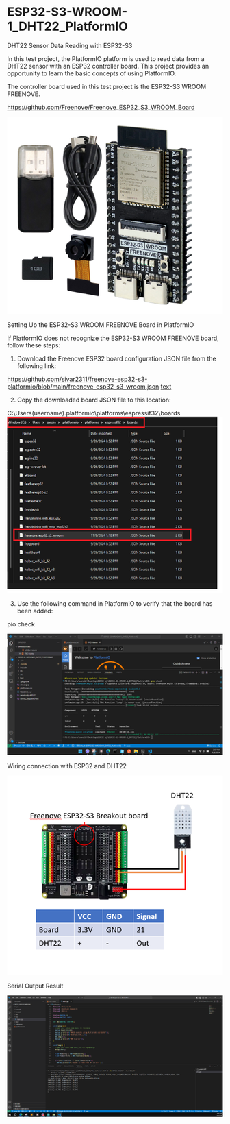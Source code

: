 # ESP32-S3-WROOM-1_DHT22_PlatformIO
DHT22 Sensor Data Reading with ESP32-S3

In this test project, the PlatformIO platform is used to read data from a DHT22 sensor with an ESP32 controller board. This project provides an opportunity to learn the basic concepts of using PlatformIO.

The controller board used in this test project is the ESP32-S3 WROOM FREENOVE.

https://github.com/Freenove/Freenove_ESP32_S3_WROOM_Board

![alt text](<ESP32-S3 WROOM FREENOVE.png>)

Setting Up the ESP32-S3 WROOM FREENOVE Board in PlatformIO

If PlatformIO does not recognize the ESP32-S3 WROOM FREENOVE board, follow these steps:

1) Download the Freenove ESP32 board configuration JSON file from the following link:

https://github.com/sivar2311/freenove-esp32-s3-platformio/blob/main/freenove_esp32_s3_wroom.json
[text](freenove_esp32_s3_wroom.json)

2) Copy the downloaded board JSON file to this location:

C:\Users\(username)\.platformio\platforms\espressif32\boards
![alt text](<Board file add-1.png>)

3) Use the following command in PlatformIO to verify that the board has been added:

pio check

![alt text](<Check platformIO-1.png>)


Wiring connection with ESP32 and DHT22

![alt text](wiring_diagram.PNG)

Serial Output Result

![alt text](serialoutput.PNG)



